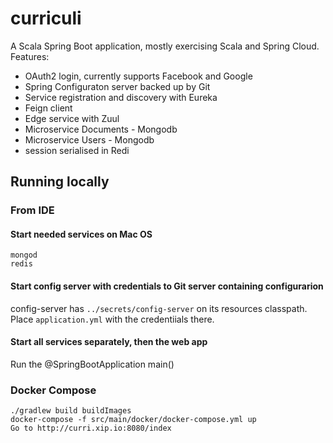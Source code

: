 # curriculi

A Scala Spring Boot application, mostly exercising Scala and Spring Cloud. Features:
- OAuth2 login, currently supports Facebook and Google
- Spring Configuraton server backed up by Git
- Service registration and discovery with Eureka
- Feign client
- Edge service with Zuul
- Microservice Documents - Mongodb
- Microservice Users - Mongodb
- session serialised in Redi

## Running locally

### From IDE 
#### Start needed services on Mac OS
	mongod
	redis
#### Start config server with credentials to Git server containing configurarion
config-server has `../secrets/config-server` on its resources classpath. Place `application.yml` with the credentiials there.
#### Start all services separately, then the web app
Run the @SpringBootApplication main()

### Docker Compose

    ./gradlew build buildImages
    docker-compose -f src/main/docker/docker-compose.yml up
    Go to http://curri.xip.io:8080/index
